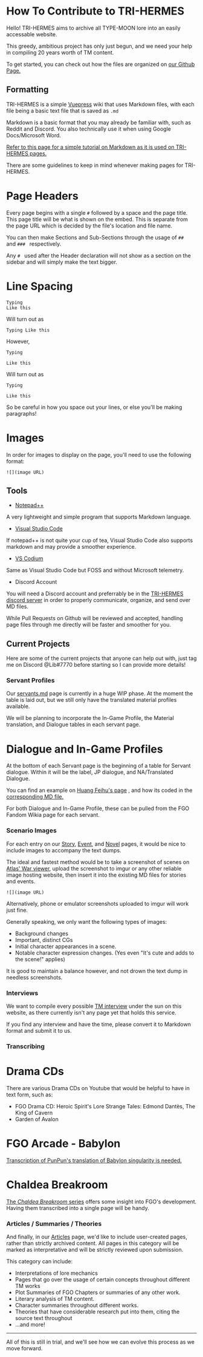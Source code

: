 # How To Contribute to TRI-HERMES

Hello! TRI-HERMES aims to archive all TYPE-MOON lore into an easily accessable website. 

This greedy, ambitious project has only just begun, and we need your help in compiling 20 years worth of TM content.

To get started, you can check out how the files are organized on [our Github Page.](https://github.com/r-grandorder/tri-hermes)


## Formatting

TRI-HERMES is a simple [Vuepress](https://v2.vuepress.vuejs.org/) wiki that uses Markdown files, with each file being a basic text file that is saved as `.md`

Markdown is a basic format that you may already be familiar with, such as Reddit and Discord. You also technically use it when using Google Docs/Microsoft Word.

[Refer to this page for a simple tutorial on Markdown as it is used on TRI-HERMES pages.](https://markdown-it.github.io/)

There are some guidelines to keep in mind whenever making pages for TRI-HERMES.

# Page Headers

Every page begins with a single `#` followed by a space and the page title. This page title will be what is shown on the embed. This is separate from the page URL which is decided by the file's location and file name.

You can then make Sections and Sub-Sections through the usage of `## ` and `### ` respectively. 

Any `# ` used after the Header declaration will not show as a section on the sidebar and will simply make the text bigger.

# Line Spacing

	Typing
	Like this

Will turn out as

`Typing Like this`

However,

	Typing
	
	Like this

Will turn out as

`Typing`

`Like this`

So be careful in how you space out your lines, or else you'll be making paragraphs!

# Images

In order for images to display on the page, you'll need to use the following format:

`![](image URL)`


## Tools

* [Notepad++](https://notepad-plus-plus.org/downloads/)

A very lightweight and simple program that supports Markdown language. 

* [Visual Studio Code](https://code.visualstudio.com/)

If notepad++ is not quite your cup of tea, Visual Studio Code also supports markdown and may provide a smoother experience.

* [VS Codium](https://vscodium.com/)

Same as Visual Studio Code but FOSS and without Microsoft telemetry.

* Discord Account

You will need a Discord account and preferrably be in the [TRI-HERMES discord server](https://discord.gg/GzxxEwjzpU) in order to properly communicate, organize, and send over MD files.

While Pull Requests on Github will be reviewed and accepted, handling page files through me directly will be faster and smoother for you.

## Current Projects

Here are some of the current projects that anyone can help out with, just tag me on Discord @Lib#7770 before starting so I can provide more details!

### Servant Profiles

Our [servants.md](https://tri-hermes.org/servants.html) page is currently in a huge WIP phase. At the moment the table is laid out, but we still only have the translated material profiles available.

We will be planning to incorporate the In-Game Profile, the Material translation, and Dialogue tables in each servant page.

# Dialogue and In-Game Profiles

At the bottom of each Servant page is the beginning of a table for Servant dialogue. Within it will be the label, JP dialogue, and NA/Translated Dialogue.

You can find an example on [Huang Feihu's page](https://tri-hermes.org/Servants/Profiles/Huang-Feihu.html) , and how its coded in the [corresponding MD file.](https://github.com/r-grandorder/tri-hermes/edit/main/src/Servants/Profiles/Huang-Feihu.md)

For both Dialogue and In-Game Profile, these can be pulled from the FGO Fandom Wikia page for each servant.

### Scenario Images

For each entry on our [Story](https://tri-hermes.org/story.html), [Event](https://tri-hermes.org/events.html), and [Novel](https://tri-hermes.org/novels.html) pages, it would be nice to include images to accompany the text dumps.

The ideal and fastest method would be to take a screenshot of scenes on [Atlas' War viewer](https://apps.atlasacademy.io/db/JP/wars), upload the screenshot to imgur or any other reliable image hosting website, then insert it into the existing MD files for stories and events.

`![](image URL)`

Alternatively, phone or emulator screenshots uploaded to imgur will work just fine.

Generally speaking, we only want the following types of images:

* Background changes
* Important, distinct CGs
* Initial character appearances in a scene.
* Notable character expression changes. (Yes even "It's cute and adds to the scene!" applies)

It is good to maintain a balance however, and not drown the text dump in needless screenshots.

### Interviews

We want to compile every possible [TM interview](https://tri-hermes.org/interviews.html) under the sun on this website, as there currently isn't any page yet that holds this service.

If you find any interview and have the time, please convert it to Markdown format and submit it to us.

### Transcribing

# Drama CDs

There are various Drama CDs on Youtube that would be helpful to have in text form, such as:

* FGO Drama CD: Heroic Spirit's Lore Strange Tales: Edmond Dantès, The King of Cavern
* Garden of Avalon

# FGO Arcade - Babylon

[Transcription of PunPun's translation of Babylon singularity is needed.](https://www.youtube.com/watch?v=NZc-ANQ17gk&t=8s)

# Chaldea Breakroom

[The *Chaldea Breakroom* series](https://fate-go.us/chaldeabreakroom/) offers some insight into FGO's development. Having them transcribed into a single page will be handy.

### Articles / Summaries / Theories

And finally, in our [Articles](https://tri-hermes.org/articles.html) page, we'd like to include user-created pages, rather than strictly archived content. All pages in this category will be marked as interpretative and will be strictly reviewed upon submission.

This category can include: 

* Interpretations of lore mechanics
* Pages that go over the usage of certain concepts throughout different TM works
* Plot Summaries of FGO Chapters or summaries of any other work.
* Literary analysis of TM content.
* Character summaries throughout different works.
* Theories that have considerable research put into them, citing the source text throughout
* ...and more!

---

All of this is still in trial, and we'll see how we can evolve this process as we move forward. 
